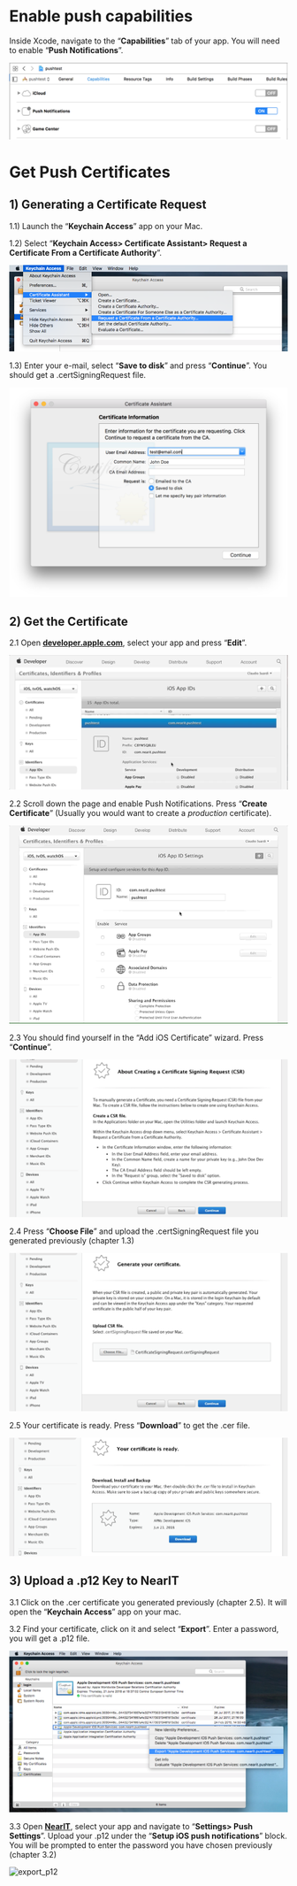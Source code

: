 # Enable push capabilities

Inside Xcode, navigate to the “**Capabilities**” tab of your app. You will need to enable “**Push Notifications**”.

![capabilities](push_help/capabilities.png "")






# Get Push Certificates

## 1) Generating a Certificate Request

1.1) Launch the “**Keychain Access**” app on your Mac.

1.2) Select “**Keychain Access> Certificate Assistant> Request a Certificate From a Certificate Authority**”.

![keychain_request](push_help/pushtutorial00.png "")

1.3) Enter your e-mail, select “**Save to disk**” and press “**Continue**”. You should get a .certSigningRequest file.

![save_request](push_help/pushtutorial01.png "")


## 2) Get the Certificate

2.1 Open <a href="https://developer.apple.com/account/ios/identifier/bundle" target="_blank">**developer.apple.com**</a>, select your app and press “**Edit**”.

![edit_app](push_help/pushtutorial02.gif "")

2.2 Scroll down the page and enable Push Notifications. Press “**Create Certificate**” (Usually you would want to create a *production* certificate).

![enable_push](push_help/pushtutorial03.gif "")

2.3 You should find yourself in the “Add iOS Certificate” wizard. Press “**Continue**”.

![add_certificate](push_help/pushtutorial04.png "")

2.4 Press “**Choose File**” and upload the .certSigningRequest file you generated previously (chapter 1.3)

![add_certificate](push_help/pushtutorial05.png "")

2.5 Your certificate is ready. Press “**Download**” to get the .cer file.

![get_certificate](push_help/pushtutorial06.png "")


## 3) Upload a .p12 Key to NearIT

3.1 Click on the .cer certificate you generated previously (chapter 2.5). It will open the “**Keychain Access**” app on your mac.


3.2 Find your certificate, click on it and select “**Export**”. Enter a password, you will get a .p12 file.

![export_p12](push_help/pushtutorial08.png "")


3.3 Open <a href="https://go.nearit.com/" target="_blank">**NearIT**</a>, select your app and navigate to “**Settings> Push Settings**”. Upload your .p12 under the “**Setup iOS push notifications**” block. You will be prompted to enter the password you have chosen previously (chapter 3.2)

![export_p12](push_help/09.gif "")
